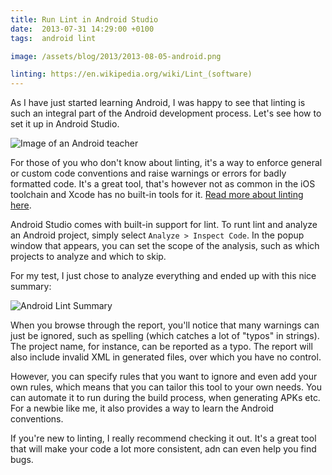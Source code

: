 ```yaml
---
title: Run Lint in Android Studio
date:  2013-07-31 14:29:00 +0100
tags:  android lint

image: /assets/blog/2013/2013-08-05-android.png

linting: https://en.wikipedia.org/wiki/Lint_(software)
---
```


As I have just started learning Android, I was happy to see that linting is such 
an integral part of the Android development process. Let's see how to set it up 
in Android Studio.

![Image of an Android teacher]({{page.image}})

For those of you who don't know about linting, it's a way to enforce general or
custom code conventions and raise warnings or errors for badly formatted code. It's
a great tool, that's however not as common in the iOS toolchain and Xcode has no
built-in tools for it. [Read more about linting here]({{page.linting}}).

Android Studio comes with built-in support for lint. To runt lint and analyze an
Android project, simply select `Analyze > Inspect Code`. In the popup window that
appears, you can set the scope of the analysis, such as which projects to analyze
and which to skip. 

For my test, I just chose to analyze everything and ended up with this nice summary:

![Android Lint Summary](/assets/blog/2013/2013-07-31-lint.png)

When you browse through the report, you'll notice that many warnings can just be
ignored, such as spelling (which catches a lot of "typos" in strings). The project 
name, for instance, can be reported as a typo. The report will also include invalid 
XML in generated files, over which you have no control.

However, you can specify rules that you want to ignore and even add your own rules,
which means that you can tailor this tool to your own needs. You can automate it
to run during the build process, when generating APKs etc. For a newbie like me, it
also provides a way to learn the Android conventions.

If you're new to linting, I really recommend checking it out. It's a great tool
that will make your code a lot more consistent, adn can even help you find bugs.